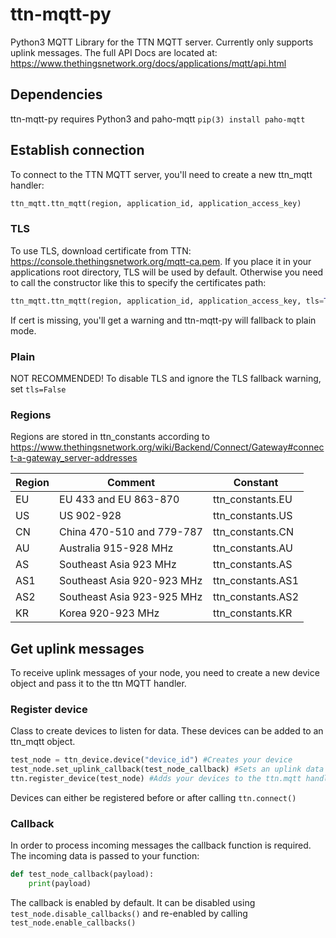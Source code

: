 # ttn-mqtt-py
Python3 MQTT Library for the TTN MQTT server. Currently only supports uplink messages. The full API Docs are located at: https://www.thethingsnetwork.org/docs/applications/mqtt/api.html

## Dependencies
ttn-mqtt-py requires Python3 and paho-mqtt
```pip(3) install paho-mqtt```

## Establish connection
To connect to the TTN MQTT server, you'll need to create a new ttn_mqtt handler:
```python
ttn_mqtt.ttn_mqtt(region, application_id, application_access_key)
```

### TLS
To use TLS, download certificate from TTN: https://console.thethingsnetwork.org/mqtt-ca.pem. If you place it in your applications root directory, TLS will be used by default. Otherwise you need to call the constructor like this to specify the certificates path:
```python
ttn_mqtt.ttn_mqtt(region, application_id, application_access_key, tls=True, mqtt_ca="mqtt-ca.pem")
```
If cert is missing, you'll get a warning and ttn-mqtt-py will fallback to plain mode.

### Plain
NOT RECOMMENDED! To disable TLS and ignore the TLS fallback warning, set ```tls=False```

### Regions
Regions are stored in ttn_constants according to https://www.thethingsnetwork.org/wiki/Backend/Connect/Gateway#connect-a-gateway_server-addresses

|Region|Comment                    |Constant         |
|------|---------------------------|-----------------|
|EU    |EU 433 and EU 863-870      |ttn_constants.EU |
|US    |US 902-928                 |ttn_constants.US |
|CN    |China 470-510 and 779-787  |ttn_constants.CN |
|AU    |Australia 915-928 MHz      |ttn_constants.AU |
|AS    |Southeast Asia 923 MHz     |ttn_constants.AS |
|AS1   |Southeast Asia 920-923 MHz |ttn_constants.AS1|
|AS2   |Southeast Asia 923-925 MHz |ttn_constants.AS2|
|KR    |Korea 920-923 MHz          |ttn_constants.KR |

## Get uplink messages
To receive uplink messages of your node, you need to create a new device object and pass it to the ttn MQTT handler.
### Register device
Class to create devices to listen for data. These devices can be added to an ttn_mqtt object.
```python
test_node = ttn_device.device("device_id") #Creates your device
test_node.set_uplink_callback(test_node_callback) #Sets an uplink data callback
ttn.register_device(test_node) #Adds your devices to the ttn.mqtt handler
```
Devices can either be registered before or after calling ```ttn.connect()```
### Callback
In order to process incoming messages the callback function is required. The incoming data is passed to your function:
```python
def test_node_callback(payload):
    print(payload)
```
The callback is enabled by default. It can be disabled using ```test_node.disable_callbacks()``` and re-enabled by calling ```test_node.enable_callbacks()```
